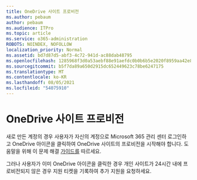 ```yaml
---
title: OneDrive 사이트 프로비전
ms.author: pebaum
author: pebaum
ms.audience: ITPro
ms.topic: article
ms.service: o365-administration
ROBOTS: NOINDEX, NOFOLLOW
localization_priority: Normal
ms.assetid: bd7d87d5-abf3-4c72-941d-ac88dab48795
ms.openlocfilehash: 1285968f3d0a53aebf88e91aefdc0b0b6b5e2020f8959aa42e85151a800c68ed
ms.sourcegitcommit: b5f7da89a650d2915dc652449623c78be6247175
ms.translationtype: MT
ms.contentlocale: ko-KR
ms.lasthandoff: 08/05/2021
ms.locfileid: "54075910"
---
```

# <a name="onedrive-site-provisioning"></a>OneDrive 사이트 프로비전

새로 만든 계정의 경우 사용자가 자신의 계정으로 Microsoft 365 관리 센터 로그인하고 OneDrive 아이콘을 클릭하여 OneDrive 사이트의 프로비전을 시작해야 합니다.
도움말을 위해 이 문제 해결 [가이드를](https://docs.microsoft.com/sharepoint/support/sites/troubleshooting-guide-for-sites-stopped-at-provisioning) 따르세요.

그러나 사용자가 이미 OneDrive 아이콘을 클릭한 경우 개인 사이트가 24시간 내에 프로비전되지 않은 경우 지원 티켓을 기록하여 추가 지원을 요청하세요.

